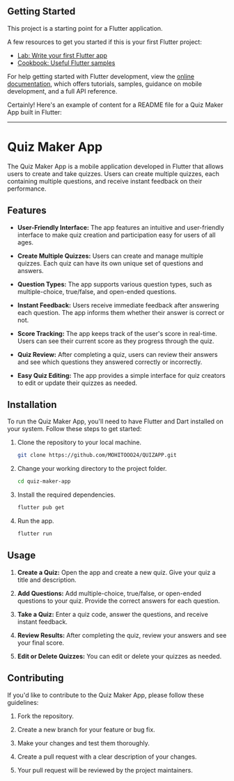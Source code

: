 ## Getting Started

This project is a starting point for a Flutter application.

A few resources to get you started if this is your first Flutter project:

- [Lab: Write your first Flutter app](https://docs.flutter.dev/get-started/codelab)
- [Cookbook: Useful Flutter samples](https://docs.flutter.dev/cookbook)

For help getting started with Flutter development, view the
[online documentation](https://docs.flutter.dev/), which offers tutorials,
samples, guidance on mobile development, and a full API reference.

Certainly! Here's an example of content for a README file for a Quiz Maker App built in Flutter:

---

# Quiz Maker App

The Quiz Maker App is a mobile application developed in Flutter that allows users to create and take quizzes. Users can create multiple quizzes, each containing multiple questions, and receive instant feedback on their performance.

## Features

- **User-Friendly Interface:** The app features an intuitive and user-friendly interface to make quiz creation and participation easy for users of all ages.

- **Create Multiple Quizzes:** Users can create and manage multiple quizzes. Each quiz can have its own unique set of questions and answers.

- **Question Types:** The app supports various question types, such as multiple-choice, true/false, and open-ended questions.

- **Instant Feedback:** Users receive immediate feedback after answering each question. The app informs them whether their answer is correct or not.

- **Score Tracking:** The app keeps track of the user's score in real-time. Users can see their current score as they progress through the quiz.

- **Quiz Review:** After completing a quiz, users can review their answers and see which questions they answered correctly or incorrectly.

- **Easy Quiz Editing:** The app provides a simple interface for quiz creators to edit or update their quizzes as needed.

## Installation

To run the Quiz Maker App, you'll need to have Flutter and Dart installed on your system. Follow these steps to get started:

1. Clone the repository to your local machine.

   ```bash
   git clone https://github.com/MOHITOOO24/QUIZAPP.git
   ```

2. Change your working directory to the project folder.

   ```bash
   cd quiz-maker-app
   ```

3. Install the required dependencies.

   ```bash
   flutter pub get
   ```

4. Run the app.

   ```bash
   flutter run
   ```

## Usage

1. **Create a Quiz:** Open the app and create a new quiz. Give your quiz a title and description.

2. **Add Questions:** Add multiple-choice, true/false, or open-ended questions to your quiz. Provide the correct answers for each question.

3. **Take a Quiz:** Enter a quiz code, answer the questions, and receive instant feedback.

4. **Review Results:** After completing the quiz, review your answers and see your final score.

5. **Edit or Delete Quizzes:** You can edit or delete your quizzes as needed.

## Contributing

If you'd like to contribute to the Quiz Maker App, please follow these guidelines:

1. Fork the repository.

2. Create a new branch for your feature or bug fix.

3. Make your changes and test them thoroughly.

4. Create a pull request with a clear description of your changes.

5. Your pull request will be reviewed by the project maintainers.

